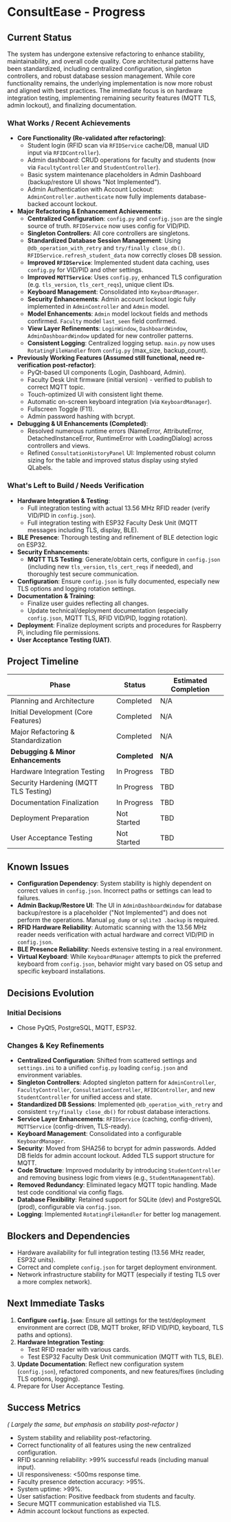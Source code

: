 # ConsultEase - Progress

## Current Status
The system has undergone extensive refactoring to enhance stability, maintainability, and overall code quality. Core architectural patterns have been standardized, including centralized configuration, singleton controllers, and robust database session management. While core functionality remains, the underlying implementation is now more robust and aligned with best practices. The immediate focus is on hardware integration testing, implementing remaining security features (MQTT TLS, admin lockout), and finalizing documentation.

### What Works / Recent Achievements
- **Core Functionality (Re-validated after refactoring)**:
    - Student login (RFID scan via `RFIDService` cache/DB, manual UID input via `RFIDController`).
    - Admin dashboard: CRUD operations for faculty and students (now via `FacultyController` and `StudentController`).
    - Basic system maintenance placeholders in Admin Dashboard (backup/restore UI shows "Not Implemented").
    - Admin Authentication with Account Lockout: `AdminController.authenticate` now fully implements database-backed account lockout.
- **Major Refactoring & Enhancement Achievements**:
    - **Centralized Configuration**: `config.py` and `config.json` are the single source of truth. `RFIDService` now uses config for VID/PID.
    - **Singleton Controllers**: All core controllers are singletons.
    - **Standardized Database Session Management**: Using `@db_operation_with_retry` and `try/finally close_db()`. `RFIDService.refresh_student_data` now correctly closes DB session.
    - **Improved `RFIDService`**: Implemented student data caching, uses `config.py` for VID/PID and other settings.
    - **Improved `MQTTService`**: Uses `config.py`, enhanced TLS configuration (e.g. `tls_version`, `tls_cert_reqs`), unique client IDs.
    - **Keyboard Management**: Consolidated into `KeyboardManager`.
    - **Security Enhancements**: Admin account lockout logic fully implemented in `AdminController` and `Admin` model.
    - **Model Enhancements**: `Admin` model lockout fields and methods confirmed. `Faculty` model `last_seen` field confirmed.
    - **View Layer Refinements**: `LoginWindow`, `DashboardWindow`, `AdminDashboardWindow` updated for new controller patterns.
    - **Consistent Logging**: Centralized logging setup. `main.py` now uses `RotatingFileHandler` from `config.py` (max_size, backup_count).
- **Previously Working Features (Assumed still functional, need re-verification post-refactor)**:
    - PyQt-based UI components (Login, Dashboard, Admin).
    - Faculty Desk Unit firmware (initial version) - verified to publish to correct MQTT topic.
    - Touch-optimized UI with consistent light theme.
    - Automatic on-screen keyboard integration (via `KeyboardManager`).
    - Fullscreen Toggle (F11).
    - Admin password hashing with bcrypt.
- **Debugging & UI Enhancements (Completed)**:
    - Resolved numerous runtime errors (NameError, AttributeError, DetachedInstanceError, RuntimeError with LoadingDialog) across controllers and views.
    - Refined `ConsultationHistoryPanel` UI: Implemented robust column sizing for the table and improved status display using styled QLabels.

### What's Left to Build / Needs Verification
- **Hardware Integration & Testing**:
    - Full integration testing with actual 13.56 MHz RFID reader (verify VID/PID in `config.json`).
    - Full integration testing with ESP32 Faculty Desk Unit (MQTT messages including TLS, display, BLE).
- **BLE Presence**: Thorough testing and refinement of BLE detection logic on ESP32.
- **Security Enhancements**:
    - **MQTT TLS Testing**: Generate/obtain certs, configure in `config.json` (including new `tls_version`, `tls_cert_reqs` if needed), and thoroughly test secure communication.
- **Configuration**: Ensure `config.json` is fully documented, especially new TLS options and logging rotation settings.
- **Documentation & Training**:
    - Finalize user guides reflecting all changes.
    - Update technical/deployment documentation (especially `config.json`, MQTT TLS, RFID VID/PID, logging rotation).
- **Deployment**: Finalize deployment scripts and procedures for Raspberry Pi, including file permissions.
- **User Acceptance Testing (UAT)**.

## Project Timeline

| Phase | Status | Estimated Completion |
|-------|--------|----------------------|
| Planning and Architecture | Completed | N/A |
| Initial Development (Core Features) | Completed | N/A |
| Major Refactoring & Standardization | Completed | N/A |
| **Debugging & Minor Enhancements** | **Completed** | **N/A** |
| Hardware Integration Testing | In Progress | TBD |
| Security Hardening (MQTT TLS Testing) | In Progress | TBD |
| Documentation Finalization | In Progress | TBD |
| Deployment Preparation | Not Started | TBD |
| User Acceptance Testing | Not Started | TBD |

## Known Issues
- **Configuration Dependency**: System stability is highly dependent on correct values in `config.json`. Incorrect paths or settings can lead to failures.
- **Admin Backup/Restore UI**: The UI in `AdminDashboardWindow` for database backup/restore is a placeholder ("Not Implemented") and does not perform the operations. Manual `pg_dump` or `sqlite3 .backup` is required.
- **RFID Hardware Reliability**: Automatic scanning with the 13.56 MHz reader needs verification with actual hardware and correct VID/PID in `config.json`.
- **BLE Presence Reliability**: Needs extensive testing in a real environment.
- **Virtual Keyboard**: While `KeyboardManager` attempts to pick the preferred keyboard from `config.json`, behavior might vary based on OS setup and specific keyboard installations.

## Decisions Evolution

### Initial Decisions
- Chose PyQt5, PostgreSQL, MQTT, ESP32.

### Changes & Key Refinements
- **Centralized Configuration**: Shifted from scattered settings and `settings.ini` to a unified `config.py` loading `config.json` and environment variables.
- **Singleton Controllers**: Adopted singleton pattern for `AdminController`, `FacultyController`, `ConsultationController`, `RFIDController`, and new `StudentController` for unified access and state.
- **Standardized DB Sessions**: Implemented `@db_operation_with_retry` and consistent `try/finally close_db()` for robust database interactions.
- **Service Layer Enhancements**: `RFIDService` (caching, config-driven), `MQTTService` (config-driven, TLS-ready).
- **Keyboard Management**: Consolidated into a configurable `KeyboardManager`.
- **Security**: Moved from SHA256 to bcrypt for admin passwords. Added DB fields for admin account lockout. Added TLS support structure for MQTT.
- **Code Structure**: Improved modularity by introducing `StudentController` and removing business logic from views (e.g., `StudentManagementTab`).
- **Removed Redundancy**: Eliminated legacy MQTT topic handling. Made test code conditional via config flags.
- **Database Flexibility**: Retained support for SQLite (dev) and PostgreSQL (prod), configurable via `config.json`.
- **Logging**: Implemented `RotatingFileHandler` for better log management.

## Blockers and Dependencies
- Hardware availability for full integration testing (13.56 MHz reader, ESP32 units).
- Correct and complete `config.json` for target deployment environment.
- Network infrastructure stability for MQTT (especially if testing TLS over a more complex network).

## Next Immediate Tasks
1.  **Configure `config.json`**: Ensure all settings for the test/deployment environment are correct (DB, MQTT broker, RFID VID/PID, keyboard, TLS paths and options).
2.  **Hardware Integration Testing**:
    *   Test RFID reader with various cards.
    *   Test ESP32 Faculty Desk Unit communication (MQTT with TLS, BLE).
3.  **Update Documentation**: Reflect new configuration system (`config.json`), refactored components, and new features/fixes (including TLS options, logging).
4.  Prepare for User Acceptance Testing.

## Success Metrics
*( Largely the same, but emphasis on stability post-refactor )*
- System stability and reliability post-refactoring.
- Correct functionality of all features using the new centralized configuration.
- RFID scanning reliability: >99% successful reads (including manual input).
- UI responsiveness: <500ms response time.
- Faculty presence detection accuracy: >95%.
- System uptime: >99%.
- User satisfaction: Positive feedback from students and faculty.
- Secure MQTT communication established via TLS.
- Admin account lockout functions as expected.